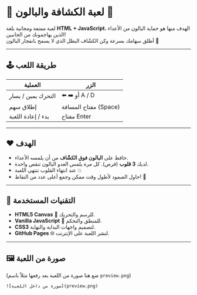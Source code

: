 # 🎈 لعبة الكشافة والبالون 🎯

لعبة ممتعة ومجانية بلغة **HTML + JavaScript**، الهدف منها هو حماية البالون من الأعداء الذين يهاجمونك من الجانبين!  
أطلق سهامك بسرعة وكن الكشّاف البطل الذي لا يسمح بانفجار البالون 🎯

---

## 🕹️ طريقة اللعب

| العملية | الزر |
|----------|------|
| التحرك يمين / يسار | ⬅️ ➡️ أو A / D |
| إطلاق سهم | مفتاح المسافة (Space) |
| بدء / إعادة اللعبة | مفتاح Enter |

---

## ❤️ الهدف
- حافظ على **البالون فوق الكشّاف** من أن يلمسه الأعداء.  
- لديك **3 قلوب** (فرص). كل مرة يلمس العدو البالون تنقص واحدة.  
- عند انتهاء القلوب تنتهي اللعبة 💥  
- حاول الصمود لأطول وقت ممكن وجمع أعلى عدد من النقاط! 🧮

---

## 🧠 التقنيات المستخدمة
- **HTML5 Canvas** 🎨 للرسم والتحريك.
- **Vanilla JavaScript** 🧩 للمنطق والتحكم.
- **CSS3** لتصميم واجهات البداية والنهاية.
- **GitHub Pages** 🌐 لنشر اللعبة على الإنترنت.

---

## 🖼️ صورة من اللعبة
(ضع هنا صورة من اللعبة بعد رفعها مثلاً باسم `preview.png`)

```html
![صورة من داخل اللعبة](preview.png)

